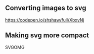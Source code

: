 ## Converting images to svg

https://codepen.io/shshaw/full/XbxvNj

## Making svg more compact

SVGOMG
